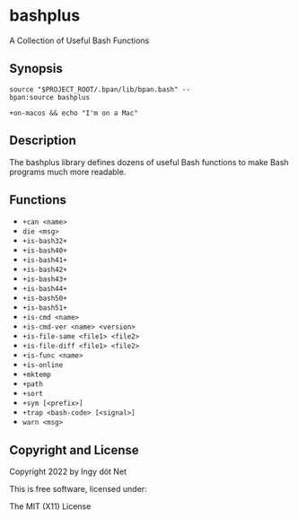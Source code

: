 bashplus
========

A Collection of Useful Bash Functions


## Synopsis

```
source "$PROJECT_ROOT/.bpan/lib/bpan.bash" --
bpan:source bashplus

+on-macos && echo "I'm on a Mac"
```


## Description

The bashplus library defines dozens of useful Bash functions to make Bash
programs much more readable.


## Functions

* `+can <name>`
* `die <msg>`
* `+is-bash32+`
* `+is-bash40+`
* `+is-bash41+`
* `+is-bash42+`
* `+is-bash43+`
* `+is-bash44+`
* `+is-bash50+`
* `+is-bash51+`
* `+is-cmd <name>`
* `+is-cmd-ver <name> <version>`
* `+is-file-same <file1> <file2>`
* `+is-file-diff <file1> <file2>`
* `+is-func <name>`
* `+is-online`
* `+mktemp`
* `+path`
* `+sort`
* `+sym [<prefix>]`
* `+trap <bash-code> [<signal>]`
* `warn <msg>`


## Copyright and License

Copyright 2022 by Ingy döt Net

This is free software, licensed under:

The MIT (X11) License
